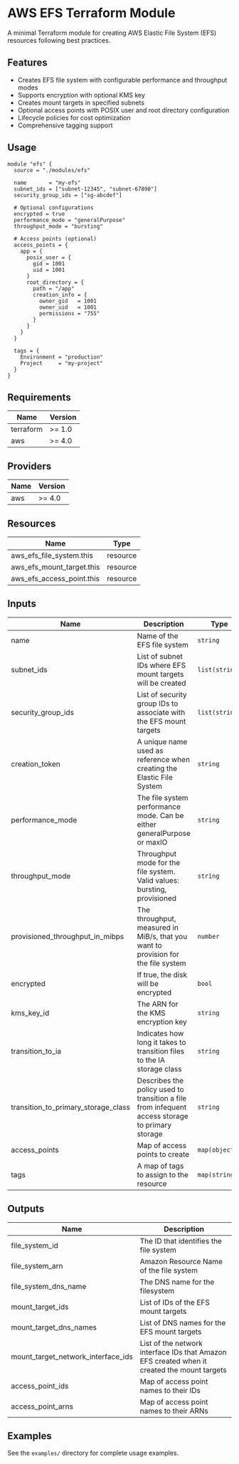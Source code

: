 # AWS EFS Terraform Module

A minimal Terraform module for creating AWS Elastic File System (EFS) resources following best practices.

## Features

- Creates EFS file system with configurable performance and throughput modes
- Supports encryption with optional KMS key
- Creates mount targets in specified subnets
- Optional access points with POSIX user and root directory configuration
- Lifecycle policies for cost optimization
- Comprehensive tagging support

## Usage

```hcl
module "efs" {
  source = "./modules/efs"

  name       = "my-efs"
  subnet_ids = ["subnet-12345", "subnet-67890"]
  security_group_ids = ["sg-abcdef"]

  # Optional configurations
  encrypted = true
  performance_mode = "generalPurpose"
  throughput_mode = "bursting"
  
  # Access points (optional)
  access_points = {
    app = {
      posix_user = {
        gid = 1001
        uid = 1001
      }
      root_directory = {
        path = "/app"
        creation_info = {
          owner_gid   = 1001
          owner_uid   = 1001
          permissions = "755"
        }
      }
    }
  }

  tags = {
    Environment = "production"
    Project     = "my-project"
  }
}
```

## Requirements

| Name | Version |
|------|---------|
| terraform | >= 1.0 |
| aws | >= 4.0 |

## Providers

| Name | Version |
|------|---------|
| aws | >= 4.0 |

## Resources

| Name | Type |
|------|------|
| aws_efs_file_system.this | resource |
| aws_efs_mount_target.this | resource |
| aws_efs_access_point.this | resource |

## Inputs

| Name | Description | Type | Default | Required |
|------|-------------|------|---------|:--------:|
| name | Name of the EFS file system | `string` | n/a | yes |
| subnet_ids | List of subnet IDs where EFS mount targets will be created | `list(string)` | n/a | yes |
| security_group_ids | List of security group IDs to associate with the EFS mount targets | `list(string)` | n/a | yes |
| creation_token | A unique name used as reference when creating the Elastic File System | `string` | `null` | no |
| performance_mode | The file system performance mode. Can be either generalPurpose or maxIO | `string` | `"generalPurpose"` | no |
| throughput_mode | Throughput mode for the file system. Valid values: bursting, provisioned | `string` | `"bursting"` | no |
| provisioned_throughput_in_mibps | The throughput, measured in MiB/s, that you want to provision for the file system | `number` | `null` | no |
| encrypted | If true, the disk will be encrypted | `bool` | `true` | no |
| kms_key_id | The ARN for the KMS encryption key | `string` | `null` | no |
| transition_to_ia | Indicates how long it takes to transition files to the IA storage class | `string` | `"AFTER_30_DAYS"` | no |
| transition_to_primary_storage_class | Describes the policy used to transition a file from infequent access storage to primary storage | `string` | `"AFTER_1_ACCESS"` | no |
| access_points | Map of access points to create | `map(object)` | `{}` | no |
| tags | A map of tags to assign to the resource | `map(string)` | `{}` | no |

## Outputs

| Name | Description |
|------|-------------|
| file_system_id | The ID that identifies the file system |
| file_system_arn | Amazon Resource Name of the file system |
| file_system_dns_name | The DNS name for the filesystem |
| mount_target_ids | List of IDs of the EFS mount targets |
| mount_target_dns_names | List of DNS names for the EFS mount targets |
| mount_target_network_interface_ids | List of the network interface IDs that Amazon EFS created when it created the mount targets |
| access_point_ids | Map of access point names to their IDs |
| access_point_arns | Map of access point names to their ARNs |

## Examples

See the `examples/` directory for complete usage examples.
